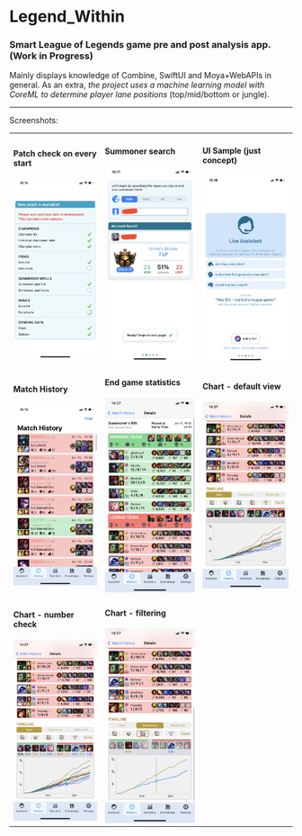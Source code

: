 <h1>Legend_Within</h1>
<h3>Smart League of Legends game pre and post analysis app. (Work in Progress)</h3>

Mainly displays knowledge of Combine, SwiftUI and Moya+WebAPIs in general.
As an extra, <i>the project uses a machine learning model with CoreML to determine player lane positions</i> (top/mid/bottom or jungle).

<hr>

Screenshots:

<table>
  <tr>
    <td width="250">
      <h4>Patch check on every start</h4>
      <img src="Screenshots/Interactive_Patch_Fetching.PNG" width="250">
    </td>
    <td width="250">
      <h4>Summoner search</h4>
      <img src="Screenshots/Onboarding_SummonerSearch.jpg" width="250">
    </td>
    <td width="250">
      <h4>UI Sample (just concept)</h4>
      <img src="Screenshots/Onboarding_UI(not working yet).PNG" width="250">
    </td>
  </tr>
  <tr>
    <td>
      <h4>Match History</h4>
      <img src="Screenshots/MatchHistory.PNG" width="250">
    </td>
    <td>
      <h4>End game statistics</h4>
      <img src="Screenshots/Endgame_Statistics.PNG" width="250">
    </td>
    <td>
      <h4>Chart - default view</h4>
      <img src="Screenshots/Chart_DefaultView.PNG" width="250">
    </td>
  </tr>
  <tr>
    <td>
      <h4>Chart - number check</h4>
      <img src="Screenshots/Chart_CheckNumbers.PNG" width="250">
    </td>
    <td>
      <h4>Chart - filtering</h4>
      <img src="Screenshots/Chart_Filter.PNG" width="250">
    </td>
    <td>
    </td>
  </tr>
  </table>
